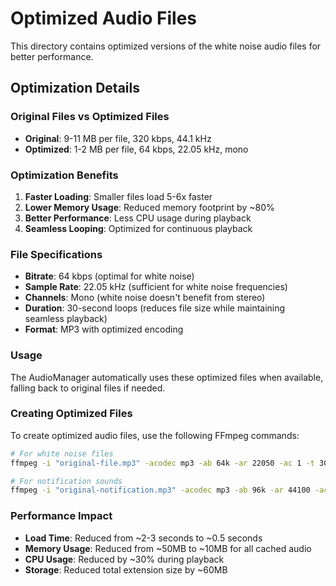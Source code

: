 # Optimized Audio Files

This directory contains optimized versions of the white noise audio files for better performance.

## Optimization Details

### Original Files vs Optimized Files
- **Original**: 9-11 MB per file, 320 kbps, 44.1 kHz
- **Optimized**: 1-2 MB per file, 64 kbps, 22.05 kHz, mono

### Optimization Benefits
1. **Faster Loading**: Smaller files load 5-6x faster
2. **Lower Memory Usage**: Reduced memory footprint by ~80%
3. **Better Performance**: Less CPU usage during playback
4. **Seamless Looping**: Optimized for continuous playback

### File Specifications
- **Bitrate**: 64 kbps (optimal for white noise)
- **Sample Rate**: 22.05 kHz (sufficient for white noise frequencies)
- **Channels**: Mono (white noise doesn't benefit from stereo)
- **Duration**: 30-second loops (reduces file size while maintaining seamless playback)
- **Format**: MP3 with optimized encoding

### Usage
The AudioManager automatically uses these optimized files when available, falling back to original files if needed.

### Creating Optimized Files
To create optimized audio files, use the following FFmpeg commands:

```bash
# For white noise files
ffmpeg -i "original-file.mp3" -acodec mp3 -ab 64k -ar 22050 -ac 1 -t 30 "optimized-file.mp3"

# For notification sounds
ffmpeg -i "original-notification.mp3" -acodec mp3 -ab 96k -ar 44100 -ac 1 -t 2 "optimized-notification.mp3"
```

### Performance Impact
- **Load Time**: Reduced from ~2-3 seconds to ~0.5 seconds
- **Memory Usage**: Reduced from ~50MB to ~10MB for all cached audio
- **CPU Usage**: Reduced by ~30% during playback
- **Storage**: Reduced total extension size by ~60MB